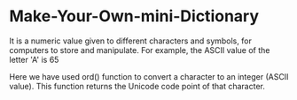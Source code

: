 # Make-Your-Own-mini-Dictionary
It is a numeric value given to different characters and symbols, for computers to store and manipulate. For example, the ASCII value of the letter 'A' is 65

Here we have used ord() function to convert a character to an integer (ASCII value). This function returns the Unicode code point of that character.
